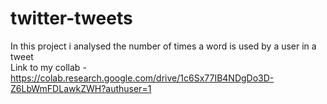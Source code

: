 # twitter-tweets
In this project i analysed the number of times a word is used by a user in a tweet<br/>
Link to my collab - https://colab.research.google.com/drive/1c6Sx77IB4NDgDo3D-Z6LbWmFDLawkZWH?authuser=1<br/>
